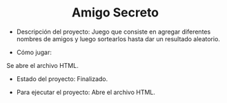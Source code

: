 <h1 align="center"> Amigo Secreto </h1>

- Descripción del proyecto: Juego que consiste en agregar diferentes nombres de amigos y luego sortearlos hasta dar un resultado aleatorio.

- Cómo jugar:

Se abre el archivo HTML.



- Estado del proyecto: Finalizado.

- Para ejecutar el proyecto: Abre el archivo HTML.
